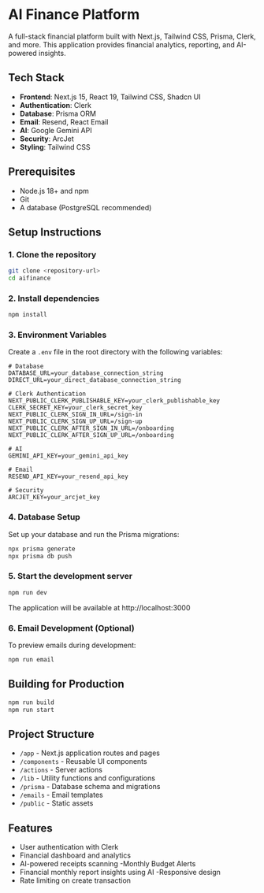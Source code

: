 # AI Finance Platform

A full-stack financial platform built with Next.js, Tailwind CSS, Prisma, Clerk, and more. This application provides financial analytics, reporting, and AI-powered insights.

## Tech Stack

- **Frontend**: Next.js 15, React 19, Tailwind CSS, Shadcn UI
- **Authentication**: Clerk
- **Database**: Prisma ORM
- **Email**: Resend, React Email
- **AI**: Google Gemini API
- **Security**: ArcJet
- **Styling**: Tailwind CSS

## Prerequisites

- Node.js 18+ and npm
- Git
- A database (PostgreSQL recommended)

## Setup Instructions

### 1. Clone the repository

```bash
git clone <repository-url>
cd aifinance
```

### 2. Install dependencies

```bash
npm install
```

### 3. Environment Variables

Create a `.env` file in the root directory with the following variables:

```
# Database
DATABASE_URL=your_database_connection_string
DIRECT_URL=your_direct_database_connection_string

# Clerk Authentication
NEXT_PUBLIC_CLERK_PUBLISHABLE_KEY=your_clerk_publishable_key
CLERK_SECRET_KEY=your_clerk_secret_key
NEXT_PUBLIC_CLERK_SIGN_IN_URL=/sign-in
NEXT_PUBLIC_CLERK_SIGN_UP_URL=/sign-up
NEXT_PUBLIC_CLERK_AFTER_SIGN_IN_URL=/onboarding
NEXT_PUBLIC_CLERK_AFTER_SIGN_UP_URL=/onboarding

# AI
GEMINI_API_KEY=your_gemini_api_key

# Email
RESEND_API_KEY=your_resend_api_key

# Security
ARCJET_KEY=your_arcjet_key
```

### 4. Database Setup

Set up your database and run the Prisma migrations:

```bash
npx prisma generate
npx prisma db push
```

### 5. Start the development server

```bash
npm run dev
```

The application will be available at http://localhost:3000

### 6. Email Development (Optional)

To preview emails during development:

```bash
npm run email
```

## Building for Production

```bash
npm run build
npm run start
```

## Project Structure

- `/app` - Next.js application routes and pages
- `/components` - Reusable UI components
- `/actions` - Server actions
- `/lib` - Utility functions and configurations
- `/prisma` - Database schema and migrations
- `/emails` - Email templates
- `/public` - Static assets

## Features

- User authentication with Clerk
- Financial dashboard and analytics
- AI-powered receipts scanning
-Monthly Budget Alerts
- Financial monthly report insights using AI
-Responsive design
- Rate limiting on create transaction
